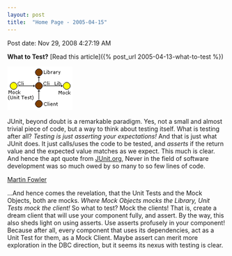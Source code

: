 ```yaml
---
layout: post
title:  "Home Page - 2005-04-15"
---
```


Post date: Nov 29, 2008 4:27:19 AM

**What to Test?** [Read this article]({% post_url 2005-04-13-what-to-test %})

![image](/assets/images/Home%20Page%20-%202005-04-15/5fc1fa78fbdbb22b86292e017ff768fb.jpg)

JUnit, beyond doubt is a remarkable paradigm. Yes, not a small and almost trivial piece of code, but a way to think about testing itself. What is testing after all? *Testing is just asserting your expectations!* And that is just what JUnit does. It just calls/uses the code to be tested, and *asserts* if the return value and the expected value matches as we expect. This much is clear. And hence the apt quote from [JUnit.org](https://www.junit.org/), Never in the field of software development was so much owed by so many to so few lines of code.

[Martin Fowler](https://www.martinfowler.com/)

...And hence comes the revelation, that the Unit Tests and the Mock Objects, both are mocks. *Where Mock Objects mocks the Library, Unit Tests mock the client!* So what to test? Mock the clients! That is, create a dream client that will use your component fully, and assert. By the way, this also sheds light on using asserts. Use asserts profusely in your component! Because after all, every component that uses its dependencies, act as a Unit Test for them, as a Mock Client. Maybe assert can merit more exploration in the DBC direction, but it seems its nexus with testing is clear.

